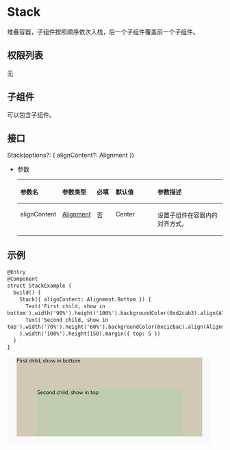 # Stack<a name="ZH-CN_TOPIC_0000001158261249"></a>

堆叠容器，子组件按照顺序依次入栈，后一个子组件覆盖前一个子组件。

## 权限列表<a name="section1073795814133"></a>

无

## 子组件<a name="section152511941148"></a>

可以包含子组件。

## 接口<a name="section13412231148"></a>

Stack\(options?: \{ alignContent?: Alignment \}\)

-   参数

    <a name="table4921710102813"></a>
    <table><thead align="left"><tr id="row16921106280"><th class="cellrowborder" valign="top" width="16.11%" id="mcps1.1.6.1.1"><p id="p189271012814"><a name="p189271012814"></a><a name="p189271012814"></a>参数名</p>
    </th>
    <th class="cellrowborder" valign="top" width="16.580000000000002%" id="mcps1.1.6.1.2"><p id="p10925103287"><a name="p10925103287"></a><a name="p10925103287"></a>参数类型</p>
    </th>
    <th class="cellrowborder" valign="top" width="9.67%" id="mcps1.1.6.1.3"><p id="p1592141092815"><a name="p1592141092815"></a><a name="p1592141092815"></a>必填</p>
    </th>
    <th class="cellrowborder" valign="top" width="21.42%" id="mcps1.1.6.1.4"><p id="p392141012813"><a name="p392141012813"></a><a name="p392141012813"></a>默认值</p>
    </th>
    <th class="cellrowborder" valign="top" width="36.22%" id="mcps1.1.6.1.5"><p id="p1092710192810"><a name="p1092710192810"></a><a name="p1092710192810"></a>参数描述</p>
    </th>
    </tr>
    </thead>
    <tbody><tr id="row119261002816"><td class="cellrowborder" valign="top" width="16.11%" headers="mcps1.1.6.1.1 "><p id="p39218100280"><a name="p39218100280"></a><a name="p39218100280"></a>alignContent</p>
    </td>
    <td class="cellrowborder" valign="top" width="16.580000000000002%" headers="mcps1.1.6.1.2 "><p id="p692141011284"><a name="p692141011284"></a><a name="p692141011284"></a><a href="ts-appendix-enums.md#section1145418513159">Alignment</a></p>
    </td>
    <td class="cellrowborder" valign="top" width="9.67%" headers="mcps1.1.6.1.3 "><p id="p392141018289"><a name="p392141018289"></a><a name="p392141018289"></a>否</p>
    </td>
    <td class="cellrowborder" valign="top" width="21.42%" headers="mcps1.1.6.1.4 "><p id="p092141092820"><a name="p092141092820"></a><a name="p092141092820"></a>Center</p>
    </td>
    <td class="cellrowborder" valign="top" width="36.22%" headers="mcps1.1.6.1.5 "><p id="p11923108283"><a name="p11923108283"></a><a name="p11923108283"></a>设置子组件在容器内的对齐方式。</p>
    </td>
    </tr>
    </tbody>
    </table>


## 示例<a name="section11271205310156"></a>

```
@Entry
@Component
struct StackExample {
  build() {
    Stack({ alignContent: Alignment.Bottom }) {
      Text('First child, show in bottom').width('90%').height('100%').backgroundColor(0xd2cab3).align(Alignment.Top)
      Text('Second child, show in top').width('70%').height('60%').backgroundColor(0xc1cbac).align(Alignment.Top)
    }.width('100%').height(150).margin({ top: 5 })
  }
}
```

![](figures/stack.jpg)

